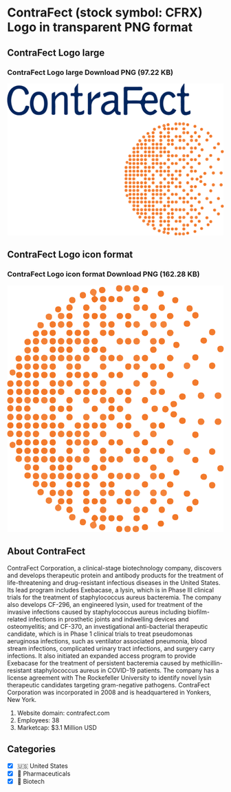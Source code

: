 # ContraFect (stock symbol: CFRX) Logo in transparent PNG format

## ContraFect Logo large

### ContraFect Logo large Download PNG (97.22 KB)

![ContraFect Logo large Download PNG (97.22 KB)](/img/orig/CFRX_BIG-438fb9af.png)

## ContraFect Logo icon format

### ContraFect Logo icon format Download PNG (162.28 KB)

![ContraFect Logo icon format Download PNG (162.28 KB)](/img/orig/CFRX-035dd15d.png)

## About ContraFect

ContraFect Corporation, a clinical-stage biotechnology company, discovers and develops therapeutic protein and antibody products for the treatment of life-threatening and drug-resistant infectious diseases in the United States. Its lead program includes Exebacase, a lysin, which is in Phase III clinical trials for the treatment of staphylococcus aureus bacteremia. The company also develops CF-296, an engineered lysin, used for treatment of the invasive infections caused by staphylococcus aureus including biofilm-related infections in prosthetic joints and indwelling devices and osteomyelitis; and CF-370, an investigational anti-bacterial therapeutic candidate, which is in Phase 1 clinical trials to treat pseudomonas aeruginosa infections, such as ventilator associated pneumonia, blood stream infections, complicated urinary tract infections, and surgery carry infections. It also initiated an expanded access program to provide Exebacase for the treatment of persistent bacteremia caused by methicillin-resistant staphylococcus aureus in COVID-19 patients. The company has a license agreement with The Rockefeller University to identify novel lysin therapeutic candidates targeting gram-negative pathogens. ContraFect Corporation was incorporated in 2008 and is headquartered in Yonkers, New York.

1. Website domain: contrafect.com
2. Employees: 38
3. Marketcap: $3.1 Million USD


## Categories
- [x] 🇺🇸 United States
- [x] 💊 Pharmaceuticals
- [x] 🧬 Biotech

